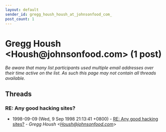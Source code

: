 ```yaml
---
layout: default
sender_id: gregg_housh_housh_at_johnsonfood_com_
post_count: 1
---
```


# Gregg Housh <Housh<span>@</span>johnsonfood.com> (1 post)

_Be aware that many list participants used multiple email addresses over their time active on the list. As such this page may not contain all threads available._

## Threads

### RE: Any good hacking sites?
+ 1998-09-09 (Wed, 9 Sep 1998 21:13:41 +0800) - [RE: Any good hacking sites?](/archive/1998/09/26d229ec4268c38f2296cdb7527b85bc2b524faa076b8d9d3be9f3b5cdb3f23b) - _Gregg Housh \<Housh@johnsonfood.com\>_

